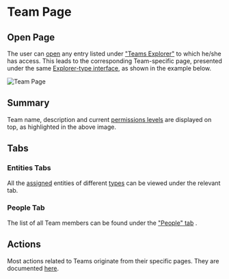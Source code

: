 # Team Page

## Open Page

The user can [open](../../entities-general/actions/open-edit.md) any entry listed under ["Teams Explorer"](teams-explorer.md) to which he/she has access.  This leads to the corresponding Team-specific page, presented under the same [Explorer-type interface](../../entities-general/ui/explorer.md), as shown in the example below.

![Team Page](/images/team-page.png "Team Page")

## Summary

Team name, description and current [permissions levels](../../entities-general/permissions.md) are displayed on top, as highlighted in the above image. 

## Tabs

### Entities Tabs

All the [assigned](../actions/team/add-remove-entity.md) entities of different [types](../../entities-general/overview.md) can be viewed under the relevant tab.

### People Tab

The list of all Team members can be found under the ["People" tab](people-explorer.md) <i class="zmdi zmdi-account zmdi-hc-border"></i>. 

## Actions

Most actions related to Teams originate from their specific pages. They are documented [here](../actions/team/overview.md). 
